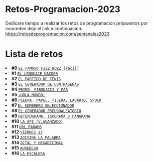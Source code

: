 # Retos-Programacion-2023

Dedicare tiempo a realizar los retos de programacion propuestos por mouredev dejo el link a continuacion: https://retosdeprogramacion.com/semanales2023

# Lista de retos

<li>
  <strong>
    #0
  </strong>
  <a href="https://github.com/s-bauza/Retos-Programacion-2023/tree/main/Retos/Reto%20%230%20-%20EL%20FAMOSO%20FIZZ%20BUZZ%20%5BF%C3%A1cil%5D"><code>EL FAMOSO FIZZ BUZZ [Fácil]</code></a>
</li>
<li>
  <strong>
    #1
  </strong>
  <a href="https://github.com/s-bauza/Retos-Programacion-2023/tree/main/Retos/Reto%20%231%20-%20EL%20LENGUAJE%20HACKER"><code>EL LENGUAJE HACKER</code></a>
</li><li>
  <strong>
    #2
  </strong>
  <a href="https://github.com/s-bauza/Retos-Programacion-2023/tree/main/Retos/Reto%20%232%20-%20EL%20PARTIDO%20DE%20TENIS"><code>EL PARTIDO DE TENIS</code></a>
</li>
<li>
  <strong>
    #3
  </strong>
  <a href="https://github.com/s-bauza/Retos-Programacion-2023/tree/main/Retos/Reto%20%233%20-%20EL%20GENERADOR%20DE%20CONTRASE%C3%91AS"><code>EL GENERADOR DE CONTRASEÑAS</code></a>
</li>
<li>
  <strong>
    #4
  </strong>
  <a href="https://github.com/s-bauza/Retos-Programacion-2023/tree/main/Retos/RETO%20%234%20-%20PRIMO%2C%20FIBONACCI%20Y%20PAR"><code>PRIMO, FIBONACCI Y PAR</code></a>
</li>
<li>
  <strong>
    #5
  </strong>
  <a href="https://github.com/s-bauza/Retos-Programacion-2023/tree/main/Retos/Reto%20%235%20-%20%C2%A1HOLA%20MUNDO!"><code>¡HOLA MUNDO!</code></a>
</li>
<li>
  <strong>
    #6
  </strong>
  <a href="https://github.com/s-bauza/Retos-Programacion-2023/tree/main/Retos/Reto%20%236%20-%20PIEDRA%2C%20PAPEL%2C%20TIJERA%2C%20LAGARTO%2C%20SPOCK"><code>PIEDRA, PAPEL, TIJERA, LAGARTO, SPOCK</code></a>
</li>
<li>
  <strong>
    #7
  </strong>
  <a href="https://github.com/s-bauza/Retos-Programacion-2023/tree/main/Retos/Reto%20%237%20-%20EL%20SOMBRERO%20SELECCIONADOR"><code>EL SOMBRERO SELECCIONADOR</code></a>
</li>
<li>
  <strong>
    #8
  </strong>
  <a href="https://github.com/s-bauza/Retos-Programacion-2023/tree/main/Retos/Reto%20%238%20-%20EL%20GENERADOR%20PSEUDOALEATORIO"><code>EL GENERADOR PSEUDOALEATORIO</code></a>
</li>
<li>
  <strong>
    #9
  </strong>
  <a href="https://github.com/s-bauza/Retos-Programacion-2023/tree/main/Retos/Reto%20%239%20-%20HETEROGRAMA%2C%20ISOGRAMA%20y%20PANGRAMA"><code>HETEROGRAMA, ISOGRAMA y PANGRAMA</code></a>
</li>
<li>
  <strong>
    #10
  </strong>
  <a href="https://github.com/s-bauza/Retos-Programacion-2023/tree/1c02a680fd37c8e7c0154661008d23a1cd10acbf/Retos/Reto%20%2310%20-%20LA%20API/LaAPI"><code>LA API (V.AVANZADO)</code></a>
</li>
<li>
  <strong>
    #11
  </strong>
  <a href="https://github.com/s-bauza/Retos-Programacion/tree/main/Retos/Reto%20%2311%20-%20URL%20PARAMS"><code>URL PARAMS</code></a>
</li>
<li>
  <strong>
    #12
  </strong>
  <a href="https://github.com/s-bauza/Retos-Programacion/tree/main/Retos/Reto%20%2312%20-%20VIERNES%2013"><code>VIERNES 13</code></a>
</li>
<li>
  <strong>
    #13
  </strong>
  <a href="https://github.com/s-bauza/Retos-Programacion/tree/main/Retos/Reto%20%2313%20-%20ADIVINA%20LA%20PALABRA"><code>ADIVINA LA PALABRA</code></a>
</li>
<li>
  <strong>
    #14
  </strong>
  <a href="https://github.com/s-bauza/Retos-Programacion/tree/main/Retos/Reto%20%2314%20-%20OCTAL%20Y%20HEXADECIMAL"><code>OCTAL Y HEXADECIMAL</code></a>
</li>
<li>
  <strong>
    #15
  </strong>
  <a href="https://github.com/s-bauza/Retos-Programacion/tree/main/Retos/Reto%20%2315%20-%20AUREBESH"><code>AUREBESH</code></a>
</li>
<li>
  <strong>
    #16
  </strong>
  <a href="https://github.com/s-bauza/Retos-Programacion/tree/main/Retos/Reto%20%2316%20-%20LA%20ESCALERA"><code>LA ESCALERA</code></a>
</li>



